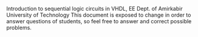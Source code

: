 Introduction to sequential logic circuits in VHDL, EE Dept. of Amirkabir University of Technology
This document is exposed to change in order to answer questions of students, so feel free to answer and correct possible problems.
